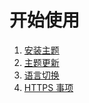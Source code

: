 # 开始使用

1. [安装主题](installation.html)
1. [主题更新](update-theme.html)
1. [语言切换](i18n.html)
1. [HTTPS 事项](https.html)
